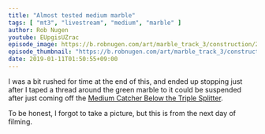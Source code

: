 ```yaml
---
title: "Almost tested medium marble"
tags: [ "mt3", "livestream", "medium", "marble" ]
author: Rob Nugen
youtube: EUpgisUZrac
episode_image: https://b.robnugen.com/art/marble_track_3/construction/2019/2019_jan_12_overview.jpg
episode_thumbnail: "https://b.robnugen.com/art/marble_track_3/construction/2019/thumbs/2019_jan_12_overview.jpg"
date: 2019-01-11T01:50:55+09:00
---
```


I was a bit rushed for time at the end of this, and ended up stopping
just after I taped a thread around the green marble to it could be
suspended after just coming off the
[Medium Catcher Below the Triple Splitter](/parts/medium-catcher-below-triple-splitter/).

To be honest, I forgot to take a picture, but this is from the next
day of filming.
